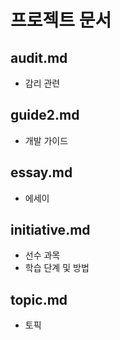 # 프로젝트 문서

## audit.md
* 감리 관련

## guide2.md
* 개발 가이드

## essay.md
* 에세이

## initiative.md
* 선수 과목
* 학습 단계 및 방법

## topic.md
* 토픽
